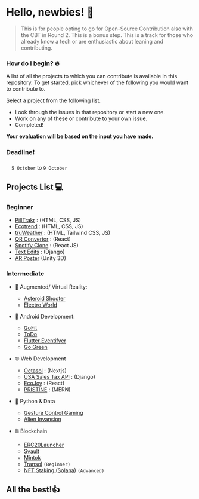 
# Hello, newbies! 👋

>This is for people opting to go for Open-Source Contribution also with the CBT in Round 2.
This is a bonus step. This is a track for those who already know a tech or are enthusiastic about leaning and contributing.

### How do I begin? 🔥
A list of all the projects to which you can contribute is available in this repository.
To get started, pick whichever of the following you would want to contribute to.

Select a project from the following list.
- Look through the issues in that repository or start a new one.
- Work on any of these or contribute to your own issue.
- Completed!

**Your evaluation will be based on the input you have made.**
### **Deadline**❗

`  5 October` to `9 October`

## Projects List 💻

### **Beginner**

- [PillTrakr](https://github.com/gamandeepsingh/pillTrakr) : (HTML, CSS, JS)
- [Ecotrend](https://github.com/gamandeepsingh/EcoTrend.git) : (HTML, CSS, JS)
- [truWeather](https://github.com/1010varun/weather-app) : (HTML, Tailwind CSS, JS)
- [QR Convertor](https://github.com/1010varun/qr-convertor) : (React)
- [Spotify Clone](https://github.com/gamandeepsingh/asset-roster-new) : (React JS)
- [Text Edits](https://github.com/arjit1704/TextEdits) : (Django)
- [AR Poster](https://github.com/any-mesh/AR-Poster) (Unity 3D)


### **Intermediate**

- 🥽 Augmented/ Virtual Reality:
  - [Asteroid Shooter](https://github.com/any-mesh/AR-Asteroid-Shooter)
  - [Electro World](https://github.com/Anupam1603/ElectroWorld)
 
- 📱 Android Development:
  - [GoFit](https://github.com/ShubhAgarwal0704/go-fit-task)
  - [ToDo](https://github.com/ShubhAgarwal0704/task_tracking_app)
  - [Flutter Eventifyer](https://github.com/rachit-goyal1071/flutter-eventifyer)
  - [Go Green](https://github.com/ShubhAgarwal0704/Gogreen)
 
- 🌐 Web Development
  - [Octasol](https://github.com/octasol/octasol) : (Nextjs)
  - [USA Sales Tax API](https://github.com/A91y/USASalesTaxAPI) : (Django)
  - [EcoJoy](https://github.com/gamandeepsingh/LeARn) : (React)
  - [PRISTINE](https://github.com/gamandeepsingh/PRISTINE) : (MERN)
 
- 🐍 Python & Data
  - [Gesture Control Gaming](https://github.com/ambuj-1211/Gesture-Controlled-Game)
  - [Alien Invansion](https://github.com/enrich4real/Alien_Invasion) 

- ⛓️ Blockchain
  - [ERC20Launcher](https://github.com/A91y/erc20launcher)
  - [Svault](https://github.com/A91y/svault)
  - [Mintok](https://github.com/A91y/mintok)
  - [Transol](https://github.com/A91y/transol) `(Beginner)`
  - [NFT Staking (Solana)](https://github.com/A91y/nft-staking) `(Advanced)`
  
## All the best!👍
